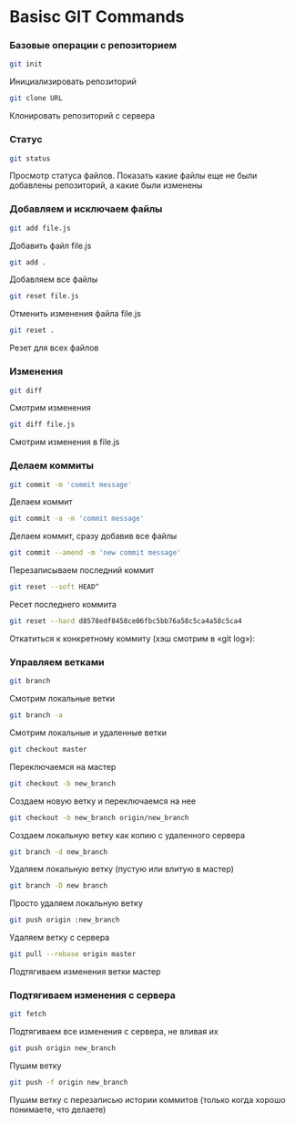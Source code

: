 # Basisc GIT Commands

### Базовые операции с репозиторием

```bash
git init
```
Инициализировать репозиторий

```bash
git clone URL
```
Клонировать репозиторий с сервера

### Статус
```bash
git status
```
Просмотр статуса файлов. Показать какие файлы еще не были добавлены репозиторий, а какие были изменены

### Добавляем и исключаем файлы
```bash
git add file.js
```
Добавить файл file.js

```bash
git add .
```
Добавляем все файлы

```bash
git reset file.js
```
Отменить изменения файла file.js

```bash
git reset .
```
Резет для всех файлов

### Изменения
```bash
git diff
```
Смотрим изменения

```bash
git diff file.js
```
Смотрим изменения в file.js

### Делаем коммиты
```bash
git commit -m 'commit message'
```
Делаем коммит

```bash
git commit -a -m 'commit message'
```
Делаем коммит, сразу добавив все файлы

```bash
git commit --amend -m 'new commit message'
```
Перезаписываем последний коммит

```bash
git reset --soft HEAD^
```
Ресет последнего коммита

```bash
git reset --hard d8578edf8458ce06fbc5bb76a58c5ca4a58c5ca4
```
Откатиться к конкретному коммиту (хэш смотрим в «git log»):

### Управляем ветками
```bash
git branch
```
Смотрим локальные ветки

```bash
git branch -a
```
Смотрим локальные и удаленные ветки

```bash
git checkout master
```
Переключаемся на мастер

```bash
git checkout -b new_branch
```
Создаем новую ветку и переключаемся на нее

```bash
git checkout -b new_branch origin/new_branch
```
Создаем локальную ветку как копию с удаленного сервера

```bash
git branch -d new_branch
```
Удаляем локальную ветку (пустую или влитую в мастер)

```bash
git branch -D new branch
```
Просто удаляем локальную ветку

```bash
git push origin :new_branch
```
Удаляем ветку с сервера

```bash 
git pull --rebase origin master
```
Подтягиваем изменения ветки мастер

### Подтягиваем изменения с сервера

```bash 
git fetch
```
Подтягиваем все изменения с сервера, не вливая их

```bash 
git push origin new_branch
```
Пушим ветку

```bash 
git push -f origin new_branch
```
Пушим ветку с перезаписью истории коммитов (только когда хорошо понимаете, что делаете)





